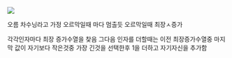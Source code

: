 ![](Pasted%20image%2020240716094012.png)


오름 차수닝라고 가정
오르막일때 마다 멈출듯
오르막일때 최장ㅅ증가

각각인자마다 최장 증가수열을 찾음
그다음 인자를 더할때는 이전 최장증가수열중 마지막 값이 자기보다 작은것중 가장 긴것을 선택한후 1을 더하고 자기자신을 추가함
